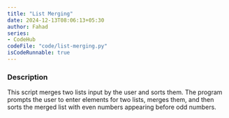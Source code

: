 ```yaml
---
title: "List Merging"
date: 2024-12-13T08:06:13+05:30
author: Fahad
series:
- CodeHub
codeFile: "code/list-merging.py"
isCodeRunnable: true
---
```


### Description
This script merges two lists input by the user and sorts them. The program prompts the user to enter elements for two lists, merges them, and then sorts the merged list with even numbers appearing before odd numbers.
